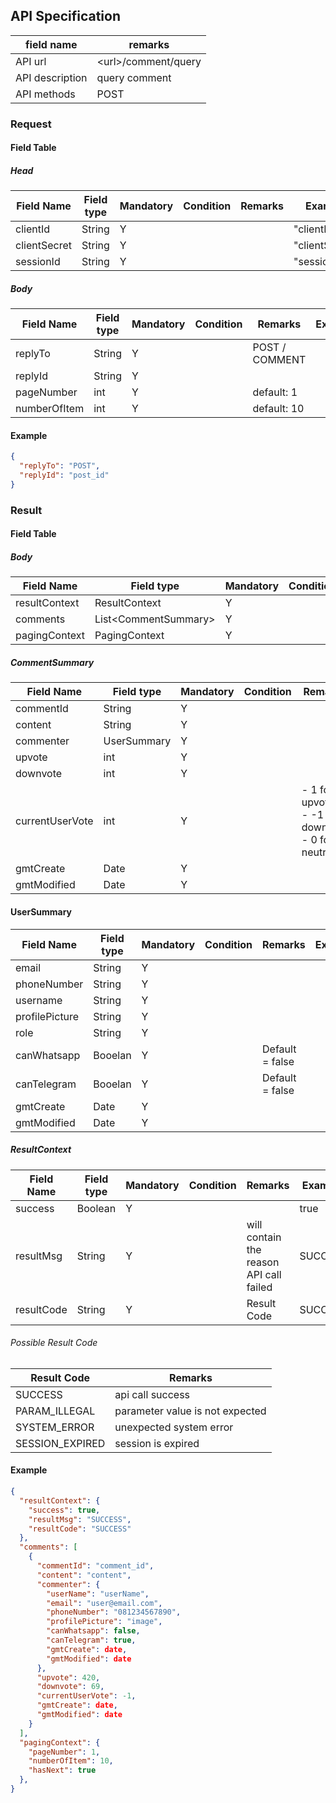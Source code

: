 ## API Specification

| field name      | remarks               |
| --------------- | --------------------- |
| API url         | \<url\>/comment/query |
| API description | query comment         |
| API methods     | POST                  |

### Request

#### Field Table

##### Head

| Field Name   | Field type | Mandatory | Condition | Remarks | Example        |
| ------------ | ---------- | --------- | --------- | ------- | -------------- |
| clientId     | String     | Y         |           |         | "clientId"     |
| clientSecret | String     | Y         |           |         | "clientSecret" |
| sessionId    | String     | Y         |           |         | "sessionId"    |

##### Body

| Field Name   | Field type | Mandatory | Condition | Remarks        | Example |
| ------------ | ---------- | --------- | --------- | -------------- | ------- |
| replyTo      | String     | Y         |           | POST / COMMENT |         |
| replyId      | String     | Y         |           |                |         |
| pageNumber   | int        | Y         |           | default: 1     |         |
| numberOfItem | int        | Y         |           | default: 10    |         |

#### Example

```json
{
  "replyTo": "POST",
  "replyId": "post_id"
}
```

### Result

#### Field Table

##### Body

| Field Name    | Field type             | Mandatory | Condition | Remarks | Example |
| ------------- | ---------------------- | --------- | --------- | ------- | ------- |
| resultContext | ResultContext          | Y         |           |         |         |
| comments      | List\<CommentSummary\> | Y         |           |         |         |
| pagingContext | PagingContext          | Y         |           |         |         |

##### CommentSummary

| Field Name      | Field type  | Mandatory | Condition | Remarks                                                | Example |
| --------------- | ----------- | --------- | --------- | ------------------------------------------------------ | ------- |
| commentId       | String      | Y         |           |                                                        |         |
| content         | String      | Y         |           |                                                        |         |
| commenter       | UserSummary | Y         |           |                                                        |         |
| upvote          | int         | Y         |           |                                                        |         |
| downvote        | int         | Y         |           |                                                        |         |
| currentUserVote | int         | Y         |           | - 1 for upvote<br>- -1 for downvote<br>- 0 for neutral |         |
| gmtCreate       | Date        | Y         |           |                                                        |         |
| gmtModified     | Date        | Y         |           |                                                        |         |

#### UserSummary
| Field Name     | Field type | Mandatory | Condition | Remarks         | Example |
| -------------- | ---------- | --------- | --------- | --------------- | ------- |
| email          | String     | Y         |           |                 |         |
| phoneNumber    | String     | Y         |           |                 |         |
| username       | String     | Y         |           |                 |         |
| profilePicture | String     | Y         |           |                 |         |
| role           | String     | Y         |           |                 |         |
| canWhatsapp    | Booelan    | Y         |           | Default = false |         |
| canTelegram    | Booelan    | Y         |           | Default = false |         |
| gmtCreate      | Date       | Y         |           |                 |         |
| gmtModified    | Date       | Y         |           |                 |         |

##### ResultContext

| Field Name | Field type | Mandatory | Condition | Remarks                                 | Example |
| ---------- | ---------- | --------- | --------- | --------------------------------------- | ------- |
| success    | Boolean    | Y         |           |                                         | true    |
| resultMsg  | String     | Y         |           | will contain the reason API call failed | SUCCESS |
| resultCode | String     | Y         |           | Result Code                             | SUCCESS |

###### Possible Result Code

| Result Code     | Remarks                         |
| --------------- | ------------------------------- |
| SUCCESS         | api call success                |
| PARAM_ILLEGAL   | parameter value is not expected |
| SYSTEM_ERROR    | unexpected system error         |
| SESSION_EXPIRED | session is expired              |

#### Example

```json
{
  "resultContext": {
    "success": true,
    "resultMsg": "SUCCESS",
    "resultCode": "SUCCESS"
  },
  "comments": [
    {
      "commentId": "comment_id",
      "content": "content",
      "commenter": {
        "userName": "userName",
        "email": "user@email.com",
        "phoneNumber": "081234567890",
        "profilePicture": "image",
        "canWhatsapp": false,
        "canTelegram": true,
        "gmtCreate": date,
        "gmtModified": date
      },
      "upvote": 420,
      "downvote": 69,
      "currentUserVote": -1,
      "gmtCreate": date,
      "gmtModified": date
    }
  ],
  "pagingContext": {
    "pageNumber": 1,
    "numberOfItem": 10,
    "hasNext": true
  },
}
```
